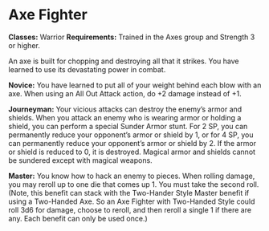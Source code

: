 # Axe Fighter

**Classes:** Warrior
**Requirements:** Trained in the Axes group and Strength 3 or higher.

An axe is built for chopping and destroying all that it strikes. You have learned to use its devastating power in combat.

**Novice:** You have learned to put all of your weight behind each blow with an axe. When using an All Out Attack action, do +2 damage instead of +1.

**Journeyman:** Your vicious attacks can destroy the enemy’s armor and shields. When you attack an enemy who is wearing armor or holding a shield, you can perform a special Sunder Armor stunt. For 2 SP, you can permanently reduce your opponent’s armor or shield by 1, or for 4 SP, you can permanently reduce your opponent’s armor or shield by 2. If the armor or shield is reduced to 0, it is destroyed. Magical armor and shields cannot be sundered except with magical weapons.

**Master:** You know how to hack an enemy to pieces. When rolling damage, you may reroll up to one die that comes up 1. You must take the second roll. (Note, this benefit can stack with the Two-Hander Style Master benefit if using a Two-Handed Axe. So an Axe Fighter with Two-Handed Style could roll 3d6 for damage, choose to reroll, and then reroll a single 1 if there are any. Each benefit can only be used once.)
